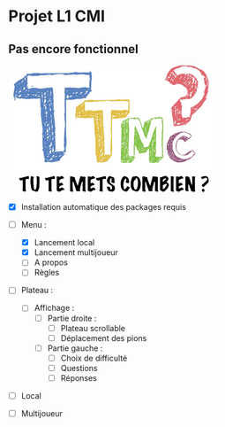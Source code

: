# Projet L1 CMI
## Pas encore fonctionnel

![TTMC Logo](/client-side/ttmc/logo_accueil.png)

- [x] Installation automatique des packages requis

- [ ] Menu :
  - [x] Lancement local
  - [x] Lancement multijoueur
  - [ ] A propos
  - [ ] Règles

- [ ] Plateau :
  - [ ] Affichage :
    - [ ] Partie droite :
      - [ ] Plateau scrollable
      - [ ] Déplacement des pions

    - [ ] Partie gauche :
      - [ ] Choix de difficulté
      - [ ] Questions
      - [ ] Réponses

- [ ] Local

- [ ] Multijoueur
